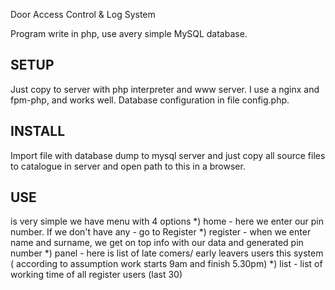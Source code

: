 Door Access Control & Log System

Program write in php, use avery simple MySQL database.

SETUP
--------------------------------------------------------------------------------
Just copy to server with php interpreter and www server.
I use a nginx and fpm-php, and works well.
Database configuration in file config.php.

INSTALL
--------------------------------------------------------------------------------
Import file with database dump to mysql server and just copy all source files 
to catalogue in server and open path to this in a browser. 

USE
--------------------------------------------------------------------------------
is very simple we have menu with 4 options 
*) home - here we enter our pin number. If we don't have any - go to Register
*) register - when we enter name and surname, we get on top info with our data 
              and generated pin number 
*) panel - here is list of late comers/ early leavers users this system (
           according to assumption work starts 9am and finish 5.30pm) 
*) list - list of working time of all register users (last 30)